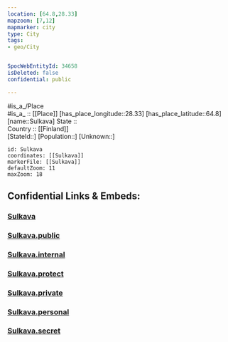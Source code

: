 ```yaml
---
location: [64.8,28.33] 
mapzoom: [7,12] 
mapmarker: city 
type: City
tags:
- geo/City


SpocWebEntityId: 34658
isDeleted: false
confidential: public

---
```

#is_a_/Place  
#is_a_ :: [[Place]] 
[has_place_longitude::28.33] 
[has_place_latitude::64.8] 
[name::Sulkava] 
State ::  
Country :: [[Finland]]  
[StateId::] 
[Population::] 
[Unknown::] 


```leaflet
id: Sulkava
coordinates: [[Sulkava]] 
markerFile: [[Sulkava]] 
defaultZoom: 11 
maxZoom: 18
```


## Confidential Links & Embeds: 

### [Sulkava](/_Standards/Earth/Continent/Europe/Europe~North/Finland/Provinces~Finland/Oulu/counties~Oulu/Kainuu/City/Sulkava.md) 

### [Sulkava.public](/_public/Earth/Continent/Europe/Europe~North/Finland/Provinces~Finland/Oulu/counties~Oulu/Kainuu/City/Sulkava.public.md) 

### [Sulkava.internal](/_internal/Earth/Continent/Europe/Europe~North/Finland/Provinces~Finland/Oulu/counties~Oulu/Kainuu/City/Sulkava.internal.md) 

### [Sulkava.protect](/_protect/Earth/Continent/Europe/Europe~North/Finland/Provinces~Finland/Oulu/counties~Oulu/Kainuu/City/Sulkava.protect.md) 

### [Sulkava.private](/_private/Earth/Continent/Europe/Europe~North/Finland/Provinces~Finland/Oulu/counties~Oulu/Kainuu/City/Sulkava.private.md) 

### [Sulkava.personal](/_personal/Earth/Continent/Europe/Europe~North/Finland/Provinces~Finland/Oulu/counties~Oulu/Kainuu/City/Sulkava.personal.md) 

### [Sulkava.secret](/_secret/Earth/Continent/Europe/Europe~North/Finland/Provinces~Finland/Oulu/counties~Oulu/Kainuu/City/Sulkava.secret.md)

